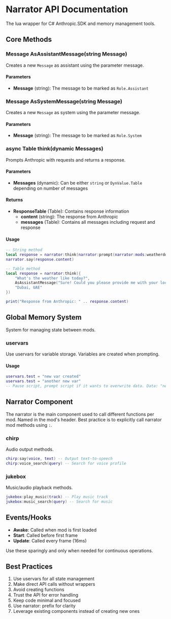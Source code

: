 # Narrator API Documentation

The lua wrapper for C# Anthropic.SDK and memory management tools.

## Core Methods

### Message **AsAssistantMessage(string Message)**
Creates a new `Message` as assistant using the parameter message.
#### Parameters
- **Message** (string): The message to be marked as `Role.Assistant`

### Message **AsSystemMessage(string Message)** 
Creates a new `Message` as system using the parameter message.
#### Parameters
- **Message** (string): The message to be marked as `Role.System`

### async Table **think(dynamic Messages)**
Prompts Anthropic with requests and returns a response.
#### Parameters
- **Messages** (dynamic): Can be either `string` or `DynValue.Table` depending on number of messages
#### Returns
- **ResponseTable** (Table): Contains response information
  - **content** (string): The response from Anthropic
  - **messages** (Table): Contains all messages including request and response
#### Usage
```lua
-- String method
local response = narrator:think(narrator:prompt(narrator:mods:weatherdotcom("get_local_weather","Dubai, UAE")))
narrator.say(response.content)

-- Table method
local response = narrator:think({
    "What's the weather like today?",
    AsAssistantMessage("Sure! Could you please provide me with your location?"),
    "Dubai, UAE"
})

print("Response from Anthropic: " .. response.content)
```

## Global Memory System
System for managing state between mods.

### uservars
Use uservars for variable storage. Variables are created when prompting.
#### Usage
```lua
uservars.test = "new var created"
uservars.test = "another new var" 
-- Pause script, prompt script if it wants to overwrite data. Data: "new var created". Run the script again when ready.
```

## Narrator Component
The narrator is the main component used to call different functions per mod. Named in the mod's header.
Best practice is to explicitly call narrator mod methods using `:`.

### chirp
Audio output methods.
```lua
chirp:say(voice, text) -- Output text-to-speech
chirp:voice_search(query) -- Search for voice profile
```

### jukebox  
Music/audio playback methods.
```lua
jukebox:play_music(track) -- Play music track
jukebox:music_search(query) -- Search for music
```

## Events/Hooks
- **Awake**: Called when mod is first loaded
- **Start**: Called before first frame 
- **Update**: Called every frame (16ms)

Use these sparingly and only when needed for continuous operations.

## Best Practices
1. Use uservars for all state management
2. Make direct API calls without wrappers
3. Avoid creating functions
4. Trust the API for error handling
5. Keep code minimal and focused
6. Use narrator: prefix for clarity
7. Leverage existing components instead of creating new ones